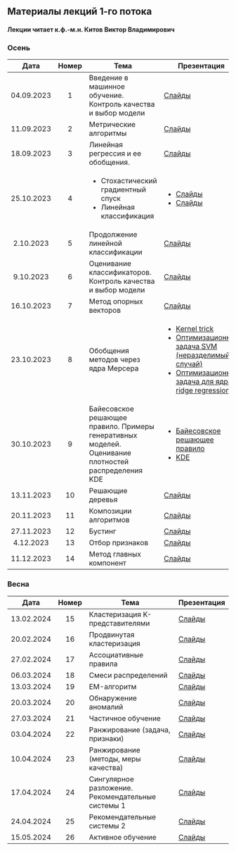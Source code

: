 ## Материалы лекций 1-го потока 
#### Лекции читает  к.ф.-м.н. Китов Виктор Владимирович

### Осень

| Дата | Номер | Тема | Презентация |
| :---: | :---: | --- | --- |
| 04.09.2023 | 1 | Введение в машинное обучение. Контроль качества и выбор модели | [Слайды](https://github.com/victorkitov/ML/blob/main/010-%D0%9E%D1%81%D0%BD%D0%BE%D0%B2%D0%BD%D1%8B%D0%B5%20%D0%BF%D0%BE%D0%BD%D1%8F%D1%82%D0%B8%D1%8F%20%D0%B8%20%D0%B7%D0%B0%D0%B4%D0%B0%D1%87%D0%B8%20%D0%BC%D0%B0%D1%88%D0%B8%D0%BD%D0%BD%D0%BE%D0%B3%D0%BE%20%D0%BE%D0%B1%D1%83%D1%87%D0%B5%D0%BD%D0%B8%D1%8F.pdf) | 
| 11.09.2023 | 2 | Метрические алгоритмы | [Слайды](https://github.com/victorkitov/ML/blob/main/020-%D0%9C%D0%B5%D1%82%D1%80%D0%B8%D1%87%D0%B5%D1%81%D0%BA%D0%B8%D0%B5%20%D0%BC%D0%B5%D1%82%D0%BE%D0%B4%D1%8B.pdf) |
| 18.09.2023 | 3 | Линейная регрессия и ее обобщения. | [Слайды](https://github.com/victorkitov/ML/blob/main/030-Linear%20regression%20and%20extensions.pdf) |
| 25.10.2023 | 4 | <ul><li>Стохастический градиентный спуск</li><li>Линейная классификация</li></ul> | <ul><li>[Слайды](https://github.com/victorkitov/ML/blob/main/035-Stochastic%20gradient%20descent.pdf)</li><li>[Слайды](https://github.com/victorkitov/ML/blob/main/040-Linear%20classification.pdf)</li></ul> |
| 2.10.2023 | 5 | Продолжение линейной классификации | [Слайды](https://github.com/victorkitov/ML/blob/main/040-Linear%20classification.pdf) |  
| 9.10.2023 | 6 | Оценивание классификаторов. Контроль качества и выбор модели| [Слайды](https://github.com/victorkitov/ML/blob/main/050-Classifier%20evaluation.pdf) | 
| 16.10.2023 | 7 | Метод опорных векторов | [Слайды](https://github.com/victorkitov/ML/blob/main/060-Support%20vector%20machines.pdf) |
| 23.10.2023 | 8 |Обобщения методов через ядра Мерсера | <ul><li>[Kernel trick](https://github.com/victorkitov/ML/blob/main/070-Kernel%20trick.pdf)</li><li>[Оптимизационная задача SVM (неразделимый случай)](https://github.com/victorkitov/ML/blob/main/070-Optimization%20task%20for%20SVM%20-%20non-separable.pdf)</li><li>[Оптимизационная задача для ядра ridge regression](https://github.com/victorkitov/ML/blob/main/070-Optimization%20task%20for%20kernel%20ridge%20regression.pdf)</li></ul> |
| 30.10.2023 | 9 | Байесовское решающее правило. Примеры генеративных моделей. Оценивание плотностей распределения KDE | <ul><li>[Байесовское решающее правило](https://github.com/victorkitov/ML/blob/main/090-Bayes%20decision%20rule.pdf)</li><li>[KDE](https://github.com/victorkitov/ML/blob/main/080-Kernel%20density%20estimation.pdf)</li></ul> | 
| 13.11.2023 | 10 | Решающие деревья | [Слайды](https://github.com/victorkitov/ML/blob/main/100-Decision%20trees.pdf) | 
| 20.11.2023 | 11 | Композиции алгоритмов | [Слайды](https://github.com/victorkitov/ML/blob/main/110-Ensemble%20methods%2C%20bias-variance.pdf) | 
| 27.11.2023 | 12 | Бустинг | [Слайды](https://github.com/victorkitov/ML/blob/main/120-Boosting.pdf) | 
| 4.12.2023 | 13 | Отбор признаков | [Слайды](https://github.com/victorkitov/ML/blob/main/130-Feature%20selection.pdf) | 
| 11.12.2023 | 14 | Метод главных компонент | [Слайды](https://github.com/victorkitov/ML/blob/main/140-PCA.pdf) | 


### Весна
| Дата | Номер | Тема | Презентация |
| :---: | :---: | --- | --- | 
| 13.02.2024 | 15 | Кластеризация K-представителями | [Слайды](https://github.com/victorkitov/ML/blob/main/160-Clustering%20K%20representatives.pdf) |
| 20.02.2024 | 16 | Продвинутая кластеризация | [Слайды](https://github.com/victorkitov/ML/blob/main/170-Advanced%20clustering.pdf) | 
| 27.02.2024 | 17 | Ассоциативные правила | [Слайды](https://github.com/victorkitov/ML/blob/main/180-Association%20rules.pdf) |
| 06.03.2024 | 18 | Смеси распределений | [Слайды](https://github.com/victorkitov/ML/blob/main/190-Mixture%20density%20models.pdf) | 
| 13.03.2024 | 19 | EM-алгоритм | [Слайды](https://github.com/victorkitov/ML/blob/main/200-EM%20algorithm.pdf) |
| 20.03.2024 | 20 | Обнаружение аномалий | [Слайды](https://github.com/victorkitov/ML/blob/main/210-Outlier%20detection.pdf) | 
| 27.03.2024 | 21 | Частичное обучение | [Слайды](https://github.com/victorkitov/ML/blob/main/220-Semi-supervised%20learning.pdf) | 
| 03.04.2024 | 22 | Ранжирование (задача, признаки) | [Слайды](https://github.com/victorkitov/ML/blob/main/230-Learning%20to%20Rank.pdf) | 
| 10.04.2024 | 23 | Ранжирование (методы, меры качества) | [Слайды](https://github.com/victorkitov/ML/blob/main/230-Learning%20to%20Rank.pdf) |
| 17.04.2024 | 24 | Сингулярное разложение. Рекомендательные системы 1 | [Слайды](https://github.com/victorkitov/ML/blob/main/240-Singular%20value%20decomposition.pdf) | 
| 24.04.2024 | 25 | Рекомендательные системы 2 | [Слайды](https://github.com/victorkitov/ML/blob/main/250-Recommender%20systems.pdf) | 
| 15.05.2024 | 26 | Активное обучение | [Слайды](https://github.com/victorkitov/ML/blob/main/260-Active%20learning.pdf) | 

